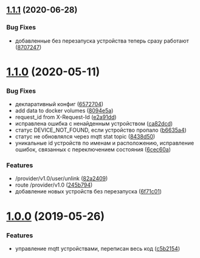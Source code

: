 ## [1.1.1](https://github.com/popstas/yandex-dialogs-smarthome-mqtt/compare/v1.1.0...v1.1.1) (2020-06-28)


### Bug Fixes

* добавленные без перезапуска устройства теперь сразу работают ([8707247](https://github.com/popstas/yandex-dialogs-smarthome-mqtt/commit/8707247))



# [1.1.0](https://github.com/popstas/yandex-dialogs-smarthome-mqtt/compare/v1.0.0...v1.1.0) (2020-05-11)


### Bug Fixes

*  декларативный конфиг ([6572704](https://github.com/popstas/yandex-dialogs-smarthome-mqtt/commit/6572704))
* add data to docker volumes ([8094e5a](https://github.com/popstas/yandex-dialogs-smarthome-mqtt/commit/8094e5a))
* request_id from X-Request-Id ([e2a91dd](https://github.com/popstas/yandex-dialogs-smarthome-mqtt/commit/e2a91dd))
* исправлена ошибка с ненайденным устройством ([ca82dcd](https://github.com/popstas/yandex-dialogs-smarthome-mqtt/commit/ca82dcd))
* статус DEVICE_NOT_FOUND, если устройство пропало ([b6635a4](https://github.com/popstas/yandex-dialogs-smarthome-mqtt/commit/b6635a4))
* статус не обновлялся через mqtt stat topic ([8438d50](https://github.com/popstas/yandex-dialogs-smarthome-mqtt/commit/8438d50))
* уникальные id устройств по именам и расположению, исправление ошибок, связанных с переключением состояния ([6cec60a](https://github.com/popstas/yandex-dialogs-smarthome-mqtt/commit/6cec60a))


### Features

* /provider/v1.0/user/unlink ([82a2409](https://github.com/popstas/yandex-dialogs-smarthome-mqtt/commit/82a2409))
* route /provider/v1.0 ([245b794](https://github.com/popstas/yandex-dialogs-smarthome-mqtt/commit/245b794))
* добавление новых устройств без перезапуска ([6f71c01](https://github.com/popstas/yandex-dialogs-smarthome-mqtt/commit/6f71c01))



# [1.0.0](https://github.com/popstas/yandex-dialogs-smarthome-mqtt/compare/c5b2154...v1.0.0) (2019-05-26)


### Features

* управление mqtt устройствами, переписан весь код ([c5b2154](https://github.com/popstas/yandex-dialogs-smarthome-mqtt/commit/c5b2154))



